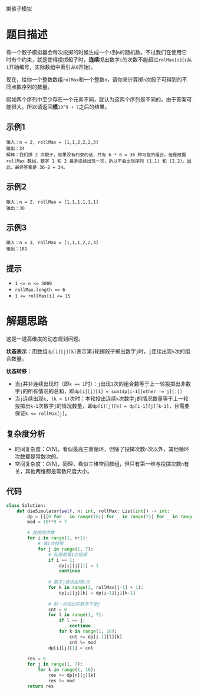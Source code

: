掷骰子模拟

# 题目描述

有一个骰子模拟器会每次投掷的时候生成一个`1`到`6`的随机数。不过我们在使用它时有个约束，就是使得投掷骰子时，**连续**掷出数字`i`的次数不能超过`rolMax[i]`(`i`从`1`开始编号，实际数组中索引从`0`开始)。

现在，给你一个整数数组`rolMax`和一个整数`n`，请你来计算掷`n`次骰子可得到的不同点数序列的数量。

假如两个序列中至少存在一个元素不同，就认为这两个序列是不同的。由于答案可能很大，所以请返回**模**`10^9 + 7`之后的结果。

## 示例1

```
输入：n = 2, rollMax = [1,1,2,2,2,3]
输出：34
解释：我们掷 2 次骰子，如果没有约束的话，共有 6 * 6 = 36 种可能的组合。但是根据 rollMax 数组，数字 1 和 2 最多连续出现一次，所以不会出现序列 (1,1) 和 (2,2)。因此，最终答案是 36-2 = 34。
```

## 示例2

```
输入：n = 2, rollMax = [1,1,1,1,1,1]
输出：30
```

## 示例3

```
输入：n = 3, rollMax = [1,1,1,2,2,3]
输出：181
```

## 提示

- `1 <= n <= 5000`
- `rollMax.length == 6`
- `1 <= rollMax[i] <= 15`

# 解题思路

这是一道高维度的动态规划问题。

**状态表示**：用数组`dp[i][j][k]`表示第`i`轮掷骰子掷出数字`j`时，`j`连续出现`k`次的组合数量。

**状态转移**：

- 当`j`并非连续出现时（即`k == 1`时）：`j`出现`1`次的组合数等于上一轮投掷出非数字`j`的所有情况的总和，即`dp[i][j][1] = sum(dp[i-1][other != j][:])`
- 当`j`连续出现`k, (k > 1)`次时：本轮投出连续`k`次数字`j`的情况数量等于上一轮投掷出`k-1`次数字`j`的情况数量，即`dp[i][j][k] = dp[i-1][j][k-1]`，且需要保证`k <= rollMax[j]`。

## 复杂度分析

- 时间复杂度：$O(N)$，看似最高三重循环，但除了投掷次数`n`次以外，其他循环次数都是常数次的。
- 空间复杂度：$O(N)$，同理，看似三维空间数组，但只有第一维与投掷次数`n`有关，其他两维都是常数尺度大小。

## 代码

```python
class Solution:
    def dieSimulator(self, n: int, rollMax: List[int]) -> int:
        dp = [[[0 for _ in range(16)] for _ in range(7)] for _ in range(n+1)]
        mod = 10**9 + 7

        # 投掷的次数
        for i in range(1, n+1):
            # 第i次投掷
            for j in range(1, 7):
                # 如果是第1次投掷
                if i == 1:
                    dp[i][j][1] = 1
                    continue
                
                # 数字j连续出现k次
                for k in range(2, rollMax[j-1] + 1):
                    dp[i][j][k] = dp[i-1][j][k-1]
                
                # 前一次投出的数字不是j
                cnt = 0
                for l in range(1, 7):
                    if l == j:
                        continue
                    for k in range(1, 16):
                        cnt += dp[i-1][l][k]
                        cnt %= mod
                dp[i][j][1] = cnt
        
        res = 0
        for j in range(1, 7):
            for k in range(1, 16):
                res += dp[n][j][k]
                res %= mod
        return res
```

